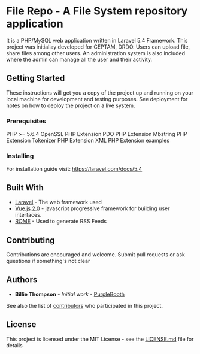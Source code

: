 # File Repo - A File System repository application

It is a PHP/MySQL web application written in Laravel 5.4 Framework.
This project was initiallay developed for CEPTAM, DRDO.
Users can upload file, share files among other users.
An administration system is also included where the admin can manage all the user and their activity.

## Getting Started

These instructions will get you a copy of the project up and running on your local machine for development and testing purposes. See deployment for notes on how to deploy the project on a live system.

### Prerequisites

PHP >= 5.6.4
OpenSSL PHP Extension
PDO PHP Extension
Mbstring PHP Extension
Tokenizer PHP Extension
XML PHP Extension examples



### Installing

For installation guide visit: https://laravel.com/docs/5.4



## Built With

* [Laravel](https://laravel.com/docs/5.4) - The web framework used
* [Vue.js 2.0](https://vuejs.org/v2/guide/) - javascript progressive framework for building user interfaces. 
* [ROME](https://rometools.github.io/rome/) - Used to generate RSS Feeds

## Contributing

Contributions are encouraged and welcome. Submit pull requests or ask questions if something's not clear


## Authors

* **Billie Thompson** - *Initial work* - [PurpleBooth](https://github.com/PurpleBooth)

See also the list of [contributors](https://github.com/your/project/contributors) who participated in this project.

## License

This project is licensed under the MIT License - see the [LICENSE.md](LICENSE.md) file for details

